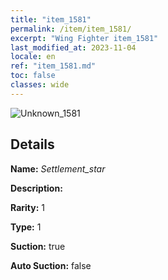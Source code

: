 ```yaml
---
title: "item_1581"
permalink: /item/item_1581/
excerpt: "Wing Fighter item_1581"
last_modified_at: 2023-11-04
locale: en
ref: "item_1581.md"
toc: false
classes: wide
---
```



 ![Unknown_1581](/images/item/Settlement_star_p.png)



## Details

 **Name:** *Settlement_star* 

 **Description:** 

 **Rarity:** 1 

 **Type:** 1 

 **Suction:** true 

 **Auto Suction:** false 


